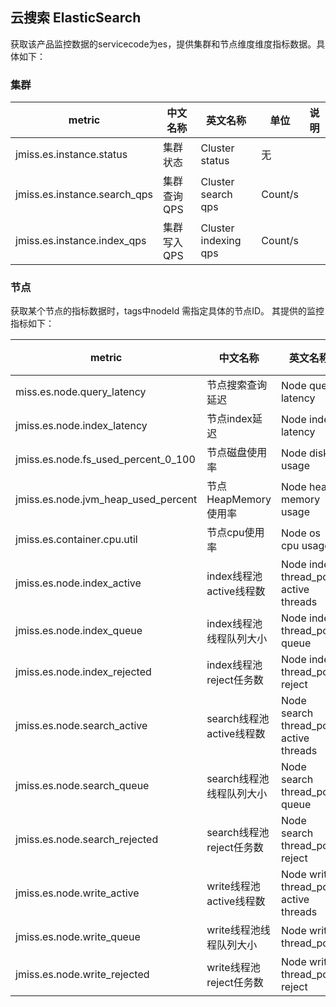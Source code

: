 ## 云搜索 ElasticSearch

获取该产品监控数据的servicecode为es，提供集群和节点维度维度指标数据。具体如下：

### 集群  

metric | 中文名称  | 英文名称 |单位 | 说明
---|--- |--- |--- |---
jmiss.es.instance.status | 集群状态 | Cluster status | 无 |
jmiss.es.instance.search_qps | 集群查询QPS  | Cluster search qps | Count/s|
jmiss.es.instance.index_qps|集群写入QPS | Cluster indexing qps | Count/s| 　


### 节点
获取某个节点的指标数据时，tags中nodeId 需指定具体的节点ID。 其提供的监控指标如下：  

metric | 中文名称  | 英文名称 |单位 | 说明
---|--- |--- |--- |---
miss.es.node.query_latency| 节点搜索查询延迟 | Node query latency| ms |
jmiss.es.node.index_latency | 节点index延迟 | Node index latency |ms|
jmiss.es.node.fs_used_percent_0_100| 节点磁盘使用率 | Node disk usage | % | 
jmiss.es.node.jvm_heap_used_percent | 节点HeapMemory使用率 | Node heap memory usage | % | 
jmiss.es.container.cpu.util | 节点cpu使用率 | Node os cpu usage | % |
jmiss.es.node.index_active| index线程池active线程数 |Node index thread_pool active threads |count|  
jmiss.es.node.index_queue | index线程池线程队列大小 | Node index thread_pool queue | count|  
jmiss.es.node.index_rejected | index线程池reject任务数 | Node index thread_pool reject | count| 
jmiss.es.node.search_active |search线程池active线程数| Node search thread_pool active threads | count| 
jmiss.es.node.search_queue | search线程池线程队列大小 | Node search thread_pool queue | count| 
jmiss.es.node.search_rejected |search线程池reject任务数 | Node search thread_pool reject | count| 
jmiss.es.node.write_active | write线程池active线程数 | Node write thread_pool active threads | count| 
jmiss.es.node.write_queue| write线程池线程队列大小 |Node write thread_pool | count|  | 
jmiss.es.node.write_rejected |write线程池reject任务数| Node write thread_pool reject | count| 

